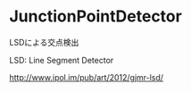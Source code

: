 JunctionPointDetector
=====================

LSDによる交点検出

LSD: Line Segment Detector 

http://www.ipol.im/pub/art/2012/gjmr-lsd/
